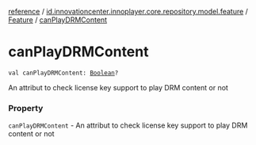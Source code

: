 [reference](../../index.md) / [id.innovationcenter.innoplayer.core.repository.model.feature](../index.md) / [Feature](index.md) / [canPlayDRMContent](./can-play-d-r-m-content.md)

# canPlayDRMContent

`val canPlayDRMContent: `[`Boolean`](https://kotlinlang.org/api/latest/jvm/stdlib/kotlin/-boolean/index.html)`?`

An attribut to check license key support to play DRM content or not

### Property

`canPlayDRMContent` - An attribut to check license key support to play DRM content or not